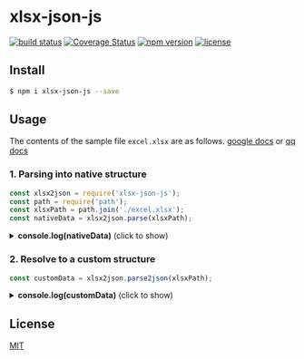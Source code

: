 # xlsx-json-js

[![build status](http://img.shields.io/travis/diyao/xlsx-json-js/master.svg?style=flat)](http://travis-ci.org/diyao/xlsx-json-js)
[![Coverage Status](https://coveralls.io/repos/diyao/xlsx-json-js/badge.svg?branch=)](https://coveralls.io/r/diyao/xlsx-json-js?branch=master)
[![npm version](https://img.shields.io/npm/v/xlsx-json-js.svg?style=flat)](https://www.npmjs.com/package/xlsx-json-js)
[![license](https://img.shields.io/github/license/diyao/xlsx-json-js.svg)](https://tldrlegal.com/license/mit-license)

## Install
```bash
$ npm i xlsx-json-js --save
```
## Usage
The contents of the sample file `excel.xlsx` are as follows.
[google docs](https://docs.google.com/spreadsheets/d/18BDeB2zNKA2AuMFDMcJuIdHBDaNRskYQPmZIv_1A5p0/edit#gid=1308189912) 
or 
[qq docs](https://docs.qq.com/sheet/DY0JTcGNjT3NFcWNw)
### 1. Parsing into native structure

```javascript
const xlsx2json = require('xlsx-json-js');
const path = require('path');
const xlsxPath = path.join('./excel.xlsx');
const nativeData = xlsx2json.parse(xlsxPath);
```

<details>
  <summary><b>console.log(nativeData)</b> (click to show)</summary>

```json
[
  {
    "sheetName": "main",
    "data": [
      [
        "filename",
        "cn",
        "en"
      ],
      [
        "lang",
        "cn",
        "en"
      ],
      [
        "title",
        "文章标题",
        "Title of article"
      ],
      [
        "userInfo[0].name",
        "用户名",
        "username"
      ],
      [
        "userInfo[1].nickname",
        "用户昵称",
        "nickname"
      ],
      [
        "disclaimer.title",
        "免责申明",
        "Disclaimer"
      ],
      [
        "disclaimer.content[]",
        "1，非人工检索方式",
        "1. Non-manual retrieval"
      ],
      [
        null,
        "2，搜索链接到的第三方网页",
        "2. Search for linked third-party pages"
      ],
      [
        null,
        "3，自动搜索获得",
        "3. Automatic Search Acquisition"
      ],
      [
        " ",
        "4，自行承担风险",
        "4. Take risks on your own"
      ],
      [
        "disclaimer.content[]",
        "5，个人隐私权",
        "5. Right to personal privacy"
      ],
      [
        "disclaimer.content[1].c.a[0].b[0]",
        "6，网络传播权",
        "6. Right of Network Communication"
      ],
      [
        "statusCode#require(2)"
      ],
      [
        "companyInfo#require(company)"
      ]
    ]
  },
  {
    "sheetName": "company",
    "data": [
      [
        "name",
        "公司名",
        "company name"
      ],
      [
        "address#require(address)"
      ],
      [
        "industry",
        "互联网",
        "Internet"
      ]
    ]
  },
  {
    "sheetName": "statusCode",
    "data": [
      [
        200,
        "成功",
        "Success"
      ],
      [
        404,
        "失败",
        "fail"
      ]
    ]
  },
  {
    "sheetName": "address",
    "data": [
      [
        "city[]",
        "广州市",
        "guangzhou"
      ],
      [
        "address[]",
        "番禺万达",
        "Wanda, Panyu District, Guangzhou"
      ],
      [
        "city[]",
        "北京市",
        "beijing"
      ],
      [
        "address[]",
        "某大厦",
        "Zhizhen Building"
      ]
    ]
  }
]
```

</details>

### 2. Resolve to a custom structure

```JavaScript
const customData = xlsx2json.parse2json(xlsxPath);
```

<details>
  <summary><b>console.log(customData)</b> (click to show)</summary>

```json
[
  {
    "filename": "cn",
    "lang": "cn",
    "title": "文章标题",
    "userInfo": [
      {
        "name": "用户名"
      },
      {
        "nickname": "用户昵称"
      }
    ],
    "disclaimer": {
      "title": "免责申明",
      "content": [
        "1，非人工检索方式",
        {
          "c": {
            "a": [
              {
                "b": [
                  "6，网络传播权"
                ]
              }
            ]
          }
        },
        "3，自动搜索获得",
        "4，自行承担风险",
        "5，个人隐私权"
      ]
    },
    "statusCode": {
      "200": "成功",
      "404": "失败"
    },
    "companyInfo": {
      "name": "公司名",
      "address": {
        "city": [
          "广州市",
          "北京市"
        ],
        "address": [
          "番禺万达",
          "某大厦"
        ]
      },
      "industry": "互联网"
    }
  },
  {
    "filename": "en",
    "lang": "en",
    "title": "Title of article",
    "userInfo": [
      {
        "name": "username"
      },
      {
        "nickname": "nickname"
      }
    ],
    "disclaimer": {
      "title": "Disclaimer",
      "content": [
        "1. Non-manual retrieval",
        {
          "c": {
            "a": [
              {
                "b": [
                  "6. Right of Network Communication"
                ]
              }
            ]
          }
        },
        "3. Automatic Search Acquisition",
        "4. Take risks on your own",
        "5. Right to personal privacy"
      ]
    },
    "statusCode": {
      "200": "Success",
      "404": "fail"
    },
    "companyInfo": {
      "name": "company name",
      "address": {
        "city": [
          "guangzhou",
          "beijing"
        ],
        "address": [
          "Wanda, Panyu District, Guangzhou",
          "Zhizhen Building"
        ]
      },
      "industry": "Internet"
    }
  }
]
```

</details>

## License

[MIT](LICENSE)
